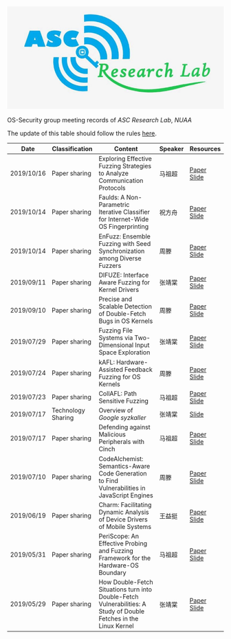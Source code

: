 <img src="./img/asc-logo.jpg" alt="logo"  />

OS-Security group meeting records of _ASC Research Lab_, _NUAA_

The update of this table should follow the rules [here](https://github.com/mrdrivingduck/ASC-OS-Security-group-meeting/blob/master/README.md).

| Date       | Classification     | Content                                                      | Speaker | Resources                                                    |
| ---------- | ------------------ | ------------------------------------------------------------ | ------- | ------------------------------------------------------------ |
| 2019/10/16 | Paper sharing      | Exploring Effective Fuzzing Strategies to Analyze Communication Protocols | 马祖超  | [Paper](https://raw.githubusercontent.com/mrdrivingduck/ASC-OS-Security-group-meeting/master/resource/20191016-mzc-pfuzz/PF_FEAST_2019.pdf) [Slide](https://raw.githubusercontent.com/mrdrivingduck/ASC-OS-Security-group-meeting/master/resource/20191016-mzc-pfuzz/PF_FEAST_2019_Slides.pdf) |
| 2019/10/14 | Paper sharing      | Faulds: A Non-Parametric Iterative Classifier for Internet-Wide OS Fingerprinting | 祝方舟  | [Paper](https://raw.githubusercontent.com/mrdrivingduck/ASC-OS-Security-group-meeting/master/resource/20191014-zfz-osfingerprinting/A%20Non-Parametric%20Iterative%20Classifier.pdf) [Slide](https://raw.githubusercontent.com/mrdrivingduck/ASC-OS-Security-group-meeting/master/resource/20191014-zfz-osfingerprinting/ccs2017-ppt.pdf) |
| 2019/10/14 | Paper sharing      | EnFuzz: Ensemble Fuzzing  with Seed Synchronization among Diverse Fuzzers | 周滕  | [Paper](https://raw.githubusercontent.com/mrdrivingduck/ASC-OS-Security-group-meeting/master/resource/20191014-tengzhou-enfuzz/EnFuzz%20EnsembleFuzzingwithSeedSynchronizationamongDiverseFuzzers.pdf) [Slide](https://raw.githubusercontent.com/mrdrivingduck/ASC-OS-Security-group-meeting/master/resource/20191014-tengzhou-enfuzz/enfuzz.pdf) |
| 2019/09/11 | Paper sharing      | DIFUZE: Interface Aware Fuzzing for Kernel Drivers           | 张靖棠  | [Paper](https://raw.githubusercontent.com/mrdrivingduck/ASC-OS-Security-group-meeting/master/resource/20190911-zjt-DIFUZE/p2123-corinaA.pdf) [Slide](https://raw.githubusercontent.com/mrdrivingduck/ASC-OS-Security-group-meeting/master/resource/20190911-zjt-DIFUZE/DIFUZE.pdf) |
| 2019/09/10 | Paper sharing      | Precise and Scalable Detection of Double-Fetch Bugs in OS Kernels | 周滕  | [Paper](https://raw.githubusercontent.com/mrdrivingduck/ASC-OS-Security-group-meeting/master/resource/20190710-zt-deadline/Precise%20and%20scalable%20detection%20of%20double-fetch%20bugs%20in%20OS%20kernels%20ieee%20sp2018.pdf) [Slide](https://raw.githubusercontent.com/mrdrivingduck/ASC-OS-Security-group-meeting/master/resource/20190710-zt-deadline/deadline.pdf) |
| 2019/07/29 | Paper sharing      | Fuzzing File Systems via Two-Dimensional Input Space Exploration | 张靖棠  | [Paper](https://raw.githubusercontent.com/mrdrivingduck/ASC-OS-Security-group-meeting/master/resource/20190729-zjt-filesystem/xu-janus.pdf) [Slide](https://raw.githubusercontent.com/mrdrivingduck/ASC-OS-Security-group-meeting/master/resource/20190729-zjt-filesystem/filesystem.pdf) |
| 2019/07/24 | Paper sharing      | kAFL: Hardware-Assisted Feedback Fuzzing for OS Kernels  | 周滕  | [Paper](https://raw.githubusercontent.com/mrdrivingduck/ASC-OS-Security-group-meeting/master/resource/20190724-zt-KAFL/kAFL%20Hardware-Assisted%20Feedback%20Fuzzing%20%20for%20OS%20Kernels.pdf) [Slide](https://raw.githubusercontent.com/mrdrivingduck/ASC-OS-Security-group-meeting/master/resource/20190724-zt-KAFL/KAFL%20and%20AFL.pdf) |
| 2019/07/23 | Paper sharing      | CollAFL: Path Sensitive Fuzzing | 马祖超  | [Paper](https://raw.githubusercontent.com/mrdrivingduck/ASC-OS-Security-group-meeting/master/resource/20190723-mzc-collafl/SP18_ColLAFL.pdf) [Slide](https://raw.githubusercontent.com/mrdrivingduck/ASC-OS-Security-group-meeting/master/resource/20190723-mzc-collafl/CollAFL.pdf) |
| 2019/07/17 | Technology Sharing | Overview of _Google syzkaller_                               | 张靖棠  | [Slide](https://raw.githubusercontent.com/mrdrivingduck/ASC-OS-Security-group-meeting/master/resource/20190717-zjt-syzkaller/syzkaller.pdf) |
| 2019/07/17 | Paper sharing      | Defending against Malicious Peripherals with Cinch           | 马祖超  | [Paper](https://raw.githubusercontent.com/mrdrivingduck/ASC-OS-Security-group-meeting/master/resource/20190710-mzc-cinch/sec16_paper_angel.pdf) [Slide](https://raw.githubusercontent.com/mrdrivingduck/ASC-OS-Security-group-meeting/master/resource/20190710-mzc-cinch/Cinch_Slides.pdf) |
| 2019/07/10 | Paper sharing      | CodeAlchemist: Semantics-Aware Code Generation to Find Vulnerabilities in JavaScript Engines  | 周滕  | [Paper](https://raw.githubusercontent.com/mrdrivingduck/ASC-OS-Security-group-meeting/master/resource/20190910-zt-CodeAlchemist/CodeAlchemist%20Semantics-Aware%20Code%20Generation%20to%20Find%20Vulnerabilities%20in%20JavaScript%20Engines.pdf) [Slide](https://raw.githubusercontent.com/mrdrivingduck/ASC-OS-Security-group-meeting/master/resource/20190910-zt-CodeAlchemist/CodeAlchemist.pdf) |
| 2019/06/19 | Paper sharing      | Charm: Facilitating Dynamic Analysis of Device Drivers of Mobile Systems | 王益挺  | [Paper](https://raw.githubusercontent.com/mrdrivingduck/ASC-OS-Security-group-meeting/master/resource/20190619-wyt-charm/sec18-talebi.pdf) [Slide](https://raw.githubusercontent.com/mrdrivingduck/ASC-OS-Security-group-meeting/master/resource/20190619-wyt-charm/security18_slides_talebi.pdf) |
| 2019/05/31 | Paper sharing      | PeriScope: An Effective Probing and Fuzzing Framework for the Hardware-OS Boundary | 马祖超  | [Paper](https://raw.githubusercontent.com/mrdrivingduck/ASC-OS-Security-group-meeting/master/resource/20190531-mzc-periscope/PeriScope.pdf) [Slide](https://raw.githubusercontent.com/mrdrivingduck/ASC-OS-Security-group-meeting/master/resource/20190531-mzc-periscope/ndss2019_04A-1_Song_slides.pdf) |
| 2019/05/29 | Paper sharing      | How Double-Fetch Situations turn into Double-Fetch Vulnerabilities: A Study of Double Fetches in the Linux Kernel | 张靖棠  | [Paper](https://raw.githubusercontent.com/mrdrivingduck/ASC-OS-Security-group-meeting/master/resource/20190529-zjt-double-fetch/sec17-wang.pdf) [Slide](https://raw.githubusercontent.com/mrdrivingduck/ASC-OS-Security-group-meeting/master/resource/20190529-zjt-double-fetch/double-fetch.pdf) |

